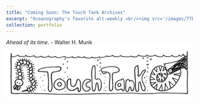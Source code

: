 ```yaml
---
title: "Coming Soon: The Touch Tank Archives"
excerpt: "Oceanography's favorite alt-weekly <br/><img src='/images/TTbanner.png'>"
collection: portfolio
---
```


<i>Ahead of its time.</i> - Walter H. Munk
<br/><img src='/images/TTbanner.png'>